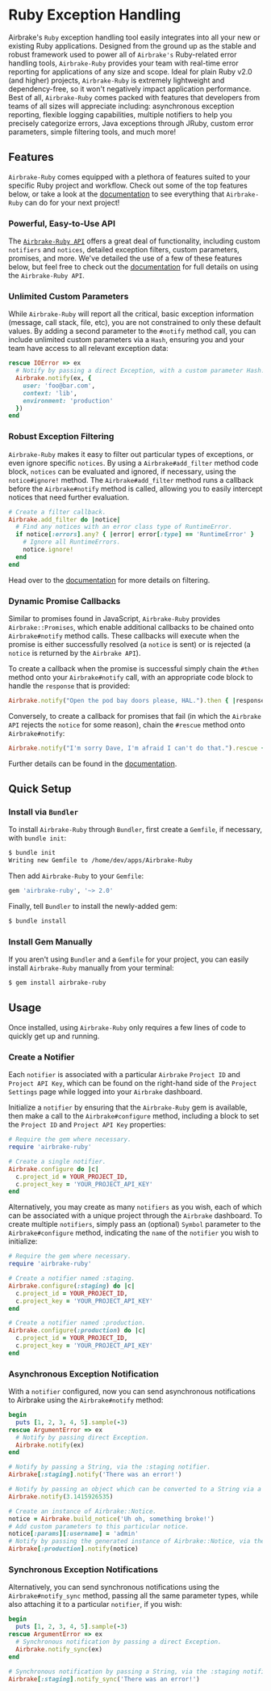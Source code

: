 # Ruby Exception Handling

Airbrake's `Ruby` exception handling tool easily integrates into all your new or existing Ruby applications.  Designed from the ground up as the stable and robust framework used to power all of `Airbrake's` Ruby-related error handling tools, `Airbrake-Ruby` provides your team with real-time error reporting for applications of any size and scope.  Ideal for plain Ruby v2.0 (and higher) projects, `Airbrake-Ruby` is extremely lightweight and dependency-free, so it won't negatively impact application performance.  Best of all, `Airbrake-Ruby` comes packed with features that developers from teams of all sizes will appreciate including: asynchronous exception reporting, flexible logging capabilities, multiple notifiers to help you precisely categorize errors, Java exceptions through JRuby, custom error parameters, simple filtering tools, and much more!

## Features

`Airbrake-Ruby` comes equipped with a plethora of features suited to your specific Ruby project and workflow.  Check out some of the top features below, or take a look at the [documentation](https://github.com/airbrake/airbrake-ruby) to see everything that `Airbrake-Ruby` can do for your next project!

### Powerful, Easy-to-Use API

The [`Airbrake-Ruby API`](https://github.com/airbrake/airbrake-ruby#api) offers a great deal of functionality, including custom `notifiers` and `notices`, detailed exception filters, custom parameters, promises, and more.  We've detailed the use of a few of these features below, but feel free to check out the [documentation](https://github.com/airbrake/airbrake-ruby#api) for full details on using the `Airbrake-Ruby API`.

### Unlimited Custom Parameters

While `Airbrake-Ruby` will report all the critical, basic exception information (message, call stack, file, etc), you are not constrained to only these default values.  By adding a second parameter to the `#notify` method call, you can include unlimited custom parameters via a `Hash`, ensuring you and your team have access to all relevant exception data:

```ruby
rescue IOError => ex
  # Notify by passing a direct Exception, with a custom parameter Hash.
  Airbrake.notify(ex, {
    user: 'foo@bar.com',
    context: 'lib',
    environment: 'production'
  })
end
```

### Robust Exception Filtering

`Airbrake-Ruby` makes it easy to filter out particular types of exceptions, or even ignore specific `notices`.  By using a `Airbrake#add_filter` method code block, `notices` can be evaluated and ignored, if necessary, using the `notice#ignore!` method.  The `Airbrake#add_filter` method runs a callback before the `Airbrake#notify` method is called, allowing you to easily intercept notices that need further evaluation.

```ruby
# Create a filter callback.
Airbrake.add_filter do |notice|
  # Find any notices with an error class type of RuntimeError.
  if notice[:errors].any? { |error| error[:type] == 'RuntimeError' }
    # Ignore all RuntimeErrors.
    notice.ignore!
  end
end
```

Head over to the [documentation](https://github.com/airbrake/airbrake-ruby#airbrakeadd_filter) for more details on filtering.

### Dynamic Promise Callbacks

Similar to promises found in JavaScript, `Airbrake-Ruby` provides `Airbrake::Promises`, which enable additional callbacks to be chained onto `Airbrake#notify` method calls.  These callbacks will execute when the promise is either successfully resolved (a `notice` is sent) or is rejected (a `notice` is returned by the `Airbrake API`).

To create a callback when the promise is successful simply chain the `#then` method onto your `Airbrake#notify` call, with an appropriate code block to handle the `response` that is provided:

```ruby
Airbrake.notify("Open the pod bay doors please, HAL.").then { |response| puts response }
```

Conversely, to create a callback for promises that fail (in which the `Airbrake API` rejects the `notice` for some reason), chain the `#rescue` method onto `Airbrake#notify`:

```ruby
Airbrake.notify("I'm sorry Dave, I'm afraid I can't do that.").rescue { |error| puts error }
```

Further details can be found in the [documentation](https://github.com/airbrake/airbrake-ruby#promise).

## Quick Setup

### Install via `Bundler`

To install `Airbrake-Ruby` through `Bundler`, first create a `Gemfile`, if necessary, with `bundle init`:

```bash
$ bundle init
Writing new Gemfile to /home/dev/apps/Airbrake-Ruby
```

Then add `Airbrake-Ruby` to your `Gemfile`:

```ruby
gem 'airbrake-ruby', '~> 2.0'
```

Finally, tell `Bundler` to install the newly-added gem:

```bash
$ bundle install
```

### Install Gem Manually

If you aren't using `Bundler` and a `Gemfile` for your project, you can easily install `Airbrake-Ruby` manually from your terminal:

```bash
$ gem install airbrake-ruby
```

## Usage

Once installed, using `Airbrake-Ruby` only requires a few lines of code to quickly get up and running.

### Create a Notifier

Each `notifier` is associated with a particular `Airbrake` `Project ID` and `Project API Key`, which can be found on the right-hand side of the `Project Settings` page while logged into your `Airbrake` dashboard.

Initialize a `notifier` by ensuring that the `Airbrake-Ruby` gem is available, then make a call to the `Airbrake#configure` method, including a block to set the `Project ID` and `Project API Key` properties:

```ruby
# Require the gem where necessary.
require 'airbrake-ruby'

# Create a single notifier.
Airbrake.configure do |c|
  c.project_id = YOUR_PROJECT_ID,
  c.project_key = 'YOUR_PROJECT_API_KEY'
end
```

Alternatively, you may create as many `notifiers` as you wish, each of which can be associated with a unique project through the `Airbrake` dashboard.  To create multiple `notifiers`, simply pass an (optional) `Symbol` parameter to the `Airbrake#configure` method, indicating the `name` of the `notifier` you wish to initialize:

```ruby
# Require the gem where necessary.
require 'airbrake-ruby'

# Create a notifier named :staging.
Airbrake.configure(:staging) do |c|
  c.project_id = YOUR_PROJECT_ID,
  c.project_key = 'YOUR_PROJECT_API_KEY'
end

# Create a notifier named :production.
Airbrake.configure(:production) do |c|
  c.project_id = YOUR_PROJECT_ID,
  c.project_key = 'YOUR_PROJECT_API_KEY'
end
```

### Asynchronous Exception Notification

With a `notifier` configured, now you can send asynchronous notifications to Airbrake using the `Airbrake#notify` method:

```ruby
begin
  puts [1, 2, 3, 4, 5].sample(-3)
rescue ArgumentError => ex
  # Notify by passing direct Exception.
  Airbrake.notify(ex)
end

# Notify by passing a String, via the :staging notifier.
Airbrake[:staging].notify('There was an error!')

# Notify by passing an object which can be converted to a String via a #to_s method call.
Airbrake.notify(3.1415926535)

# Create an instance of Airbrake::Notice.
notice = Airbrake.build_notice('Uh oh, something broke!')
# Add custom parameters to this particular notice.
notice[:params][:username] = 'admin'
# Notify by passing the generated instance of Airbrake::Notice, via the :production notifier.
Airbrake[:production].notify(notice)
```

### Synchronous Exception Notifications

Alternatively, you can send synchronous notifications using the `Airbrake#notify_sync` method, passing all the same parameter types, while also attaching it to a particular `notifier`, if you wish:

```ruby
begin
  puts [1, 2, 3, 4, 5].sample(-3)
rescue ArgumentError => ex
  # Synchronous notification by passing a direct Exception.
  Airbrake.notify_sync(ex)
end

# Synchronous notification by passing a String, via the :staging notifier.
Airbrake[:staging].notify_sync('There was an error!')
```